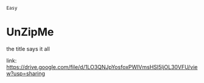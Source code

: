 `Easy`

# UnZipMe

the title says it all

link: https://drive.google.com/file/d/1LO3QNJpYosfoxPWIVmsHSl5ljOL30VFU/view?usp=sharing

